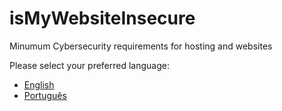 # isMyWebsiteInsecure

Minumum Cybersecurity requirements for hosting and websites

Please select your preferred language:
- [English](README.en.md)
- [Português](README.pt.md)


